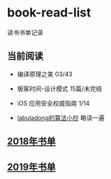 # book-read-list
读书书单记录

## 当前阅读 

- 编译原理之美 03/43
- 极客时间-设计模式 15篇/未完结
- iOS 应用安全权威指南 1/14

- [labuladong的算法小抄](https://labuladong.gitbook.io/algo/) 略读一遍

## [2018年书单](/2018/README.md)

## [2019年书单](/2019/README.md)
